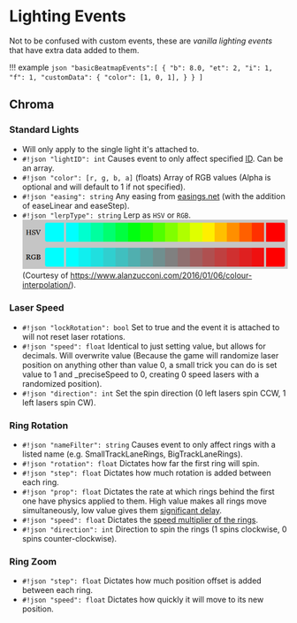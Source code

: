 # Lighting Events

Not to be confused with custom events, these are *vanilla lighting events* that have extra data added to them.

!!! example
    ```json
    "basicBeatmapEvents":[
      {
        "b": 8.0,
        "et": 2,
        "i": 1,
        "f": 1,
        "customData": {
          "color": [1, 0, 1],
        }
      }
    ]
    ```

## Chroma

### Standard Lights
* Will only apply to the single light it's attached to.
* `#!json "lightID": int` Causes event to only affect specified [ID](https://streamable.com/dhs31). Can be an array.
* `#!json "color": [r, g, b, a]` (floats) Array of RGB values (Alpha is optional and will default to 1 if not specified).
* `#!json "easing": string` Any easing from [easings.net](https://easings.net) (with the addition of easeLinear and easeStep).
* `#!json "lerpType": string` Lerp as `HSV` or `RGB`.![colorlerp](/assets/items/ColorLerp.png) (Courtesy of https://www.alanzucconi.com/2016/01/06/colour-interpolation/).

### Laser Speed
* `#!json "lockRotation": bool` Set to true and the event it is attached to will not reset laser rotations.
* `#!json "speed": float` Identical to just setting value, but allows for decimals. Will overwrite value (Because the game will randomize laser position on anything other than value 0, a small trick you can do is set value to 1 and _preciseSpeed to 0, creating 0 speed lasers with a randomized position).
* `#!json "direction": int` Set the spin direction (0 left lasers spin CCW, 1 left lasers spin CW).

### Ring Rotation
* `#!json "nameFilter": string` Causes event to only affect rings with a listed name (e.g. SmallTrackLaneRings, BigTrackLaneRings).
* `#!json "rotation": float` Dictates how far the first ring will spin.
* `#!json "step": float` Dictates how much rotation is added between each ring.
* `#!json "prop": float` Dictates the rate at which rings behind the first one have physics applied to them.  High value makes all rings move simultaneously, low value gives them [significant delay](https://streamable.com/vsdr9).
* `#!json "speed": float` Dictates the [speed multiplier of the rings](https://streamable.com/fxlse).
* `#!json "direction": int` Direction to spin the rings (1 spins clockwise, 0 spins counter-clockwise).

### Ring Zoom
* `#!json "step": float` Dictates how much position offset is added between each ring.
* `#!json "speed": float` Dictates how quickly it will move to its new position.
